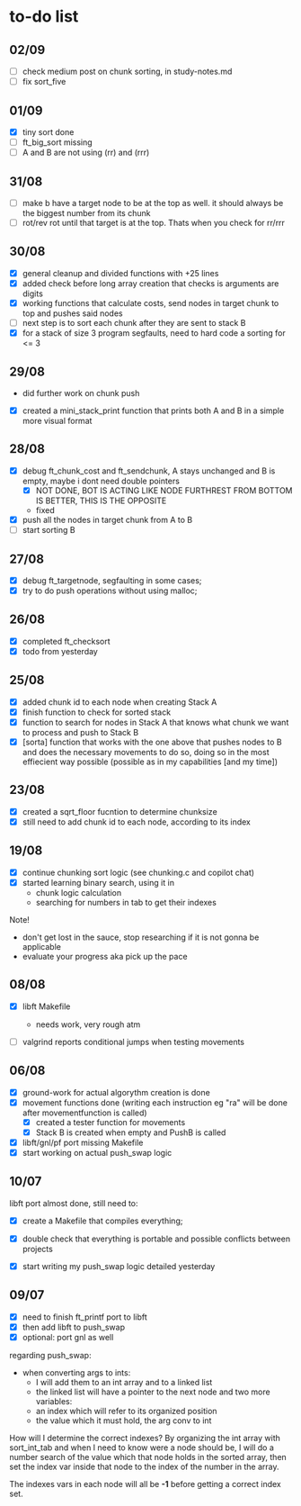 # to-do list

## 02/09

- [ ] check medium post on chunk sorting, in study-notes.md
- [ ] fix sort_five

## 01/09

- [X] tiny sort done
- [ ] ft_big_sort missing
- [ ] A and B are not using (rr) and (rrr)

## 31/08

- [ ] make b have a target node to be at the top as well. it should always be the biggest number from its chunk
- [ ] rot/rev rot until that target is at the top. Thats when you check for rr/rrr

## 30/08

- [X] general cleanup and divided functions with +25  lines
- [X] added check before long array creation that checks is arguments are digits
- [X] working functions that calculate costs, send nodes in target chunk to top and pushes said nodes
- [ ] next step is to sort each chunk after they are sent to stack B
- [X] for a stack of size 3 program segfaults, need to hard code a sorting for <= 3

## 29/08

- did further work on chunk push
- [X] created a mini_stack_print function that prints both A and B in a simple more visual format

## 28/08

- [X] debug ft_chunk_cost and ft_sendchunk, A stays unchanged and B is empty, maybe i dont need double pointers
    - [X]  NOT DONE, BOT IS ACTING LIKE NODE FURTHREST FROM BOTTOM IS BETTER, THIS IS THE OPPOSITE
    - fixed
- [X] push all the nodes in target chunk from A to B
- [ ] start sorting B

## 27/08

- [X] debug ft_targetnode, segfaulting in some cases;
- [X] try to do push operations without using malloc;

## 26/08

- [X] completed ft_checksort
- [X] todo from yesterday

## 25/08

- [X] added chunk id to each node when creating Stack A
- [X] finish function to check for sorted stack
- [X] function to search for nodes in Stack A that knows what chunk we want to process and push to Stack B
- [X] [sorta] function that works with the one above that pushes nodes to B and does the necessary movements to do so, doing so in the most effiecient way possible (possible as in my capabilities [and my time])

## 23/08

- [X] created a sqrt_floor fucntion to determine chunksize
- [X] still need to add chunk id to each node, according to its index

## 19/08

- [X] continue chunking sort logic (see  chunking.c and copilot chat)
- [X] started learning binary search, using it in
    * chunk logic calculation
    * searching for numbers in tab to get their indexes

Note!
- don't get lost in the sauce, stop researching if it is not gonna be applicable
- evaluate your progress aka pick up the pace

## 08/08

- [X] libft Makefile
    - needs work, very rough atm

- [ ] valgrind reports conditional jumps when testing movements

## 06/08

- [X] ground-work for actual algorythm creation is done
- [X] movement functions done (writing each instruction eg "ra" will be done after movementfunction is called)
    - [X] created a tester function for movements
    - [X] Stack B is created when empty and PushB is called

- [X] libft/gnl/pf port missing Makefile
- [X] start working on actual push_swap logic

## 10/07

libft port almost done, still need to:
- [X] create a Makefile that compiles everything;
- [X] double check that everything is portable and possible conflicts between projects

- [X] start writing my push_swap logic detailed yesterday

## 09/07

- [X] need to finish ft_printf port to libft
- [X] then add libft to push_swap
- [X] optional: port gnl as well

regarding push_swap:
- when converting args to ints:
    - I will add them to an int array and to a linked list
    - the linked list will have a pointer to the next node and two more variables:
    - an index which will refer to its organized position
    - the value which it must hold, the arg conv to int

How will I determine the correct indexes? By organizing the int array with sort_int_tab and when I need to know were a node should be,
I will do a number search of the value which that node holds in the sorted array, then set the index var inside that node to the index
of the number in the array.

The indexes vars in each node will all be **-1** before getting a correct index set.
